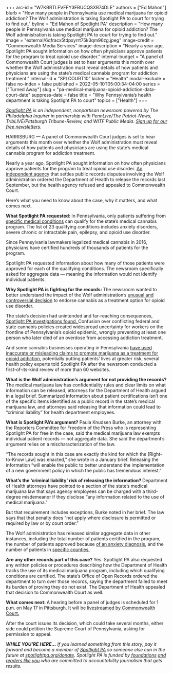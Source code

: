 +++
arc-id = "W7KBRTLFVFFY3FBUCQSXR74DLE"
authors = ["Ed Mahon"]
blurb = "How many people in Pennsylvania use medical marijuana for opioid addiction? The Wolf administration is taking Spotlight PA to court for trying to find out."
byline = "Ed Mahon of Spotlight PA"
description = "How many people in Pennsylvania use medical marijuana for opioid addiction? The Wolf administration is taking Spotlight PA to court for trying to find out."
image = "external/6qfracx5tdpxyrrt75k3qm96zg.jpeg"
image-credit = "Commonwealth Media Services"
image-description = "Nearly a year ago, Spotlight PA sought information on how often physicians approve patients for the program to treat opioid use disorder."
internal-budget = "A panel of Commonwealth Court judges is set to hear arguments this month over whether the Wolf administration must reveal details of how patients and physicians are using the state’s medical cannabis program for addiction treatment."
internal-id = "SPLCOURT10"
kicker = "Health"
modal-exclude = false
no-index = false
published = 2022-05-10T05:00:34-04:00
series = ["Turned Away"]
slug = "pa-medical-marijuana-opioid-addiction-data-court-date"
suppress-date = false
title = "Why Pennsylvania’s health department is taking Spotlight PA to court"
topics = ["Health"]
+++

<a href="https://www.spotlightpa.org/"><i>Spotlight PA</i></a><i> is an independent, nonpartisan newsroom powered by The Philadelphia Inquirer in partnership with PennLive/The Patriot-News, TribLIVE/Pittsburgh Tribune-Review, and WITF Public Media. </i><a href="https://www.spotlightpa.org/newsletters"><i>Sign up for our free newsletters</i></a><i>.</i>

HARRISBURG — A panel of Commonwealth Court judges is set to hear arguments this month over whether the Wolf administration must reveal details of how patients and physicians are using the state’s medical cannabis program for addiction treatment.

Nearly a year ago, Spotlight PA sought information on how often physicians approve patients for the program to treat opioid use disorder. <a href="https://www.spotlightpa.org/news/2021/09/pa-cannabis-qualifying-conditions-open-records/">An independent agency</a> that settles public records disputes involving the Wolf administration ordered the Department of Health to release the records last September, but the health agency refused and appealed to Commonwealth Court.

Here’s what you need to know about the case, why it matters, and what comes next.

<script src="https://www.spotlightpa.org/embed.js" async></script><div data-spl-embed-version="1" data-spl-src="https://www.spotlightpa.org/embeds/newsletter/"></div>

<b>What Spotlight PA requested: </b>In Pennsylvania, only patients suffering from <a href="https://www.health.pa.gov/topics/programs/Medical%20Marijuana/Pages/Patients.aspx">specific medical conditions</a> can qualify for the state’s medical cannabis program. The list of 23 qualifying conditions includes anxiety disorders, severe chronic or intractable pain, epilepsy, and opioid use disorder.

Since Pennsylvania lawmakers legalized medical cannabis in 2016, physicians have certified hundreds of thousands of patients for the program.

Spotlight PA requested information about how many of those patients were approved for each of the qualifying conditions. The newsroom specifically asked for aggregate data — meaning the information would not identify individual patients.

<b>Why Spotlight PA is fighting for the records: </b>The newsroom wanted to better understand the impact of the Wolf administration’s <a href="https://www.spotlightpa.org/news/2021/08/pa-opioid-addiction-medical-marijuana-research/">unusual and controversial decision</a> to endorse cannabis as a treatment option for opioid use disorder.

The state’s decision had unintended and far-reaching consequences, <a href="https://www.spotlightpa.org/series/turned-away/">Spotlight PA investigations found. </a>Confusion over conflicting federal and state cannabis policies created widespread uncertainty for workers on the frontline of Pennsylvania’s opioid epidemic, wrongly preventing at least one person who later died of an overdose from accessing addiction treatment.

And some cannabis businesses operating in Pennsylvania <a href="https://www.spotlightpa.org/news/2022/02/pennsylvania-medical-marijuana-addiction-misleading-dangerous-websites/">have used inaccurate or misleading claims to promote marijuana as a treatment for opioid addiction</a>, potentially putting patients’ lives at greater risk, several health policy experts told Spotlight PA after the newsroom conducted a first-of-its-kind review of more than 60 websites.

<b>What is the Wolf administration’s argument for not providing the records? </b>The medical marijuana law has confidentiality rules and clear limits on what information can be released, attorneys for the Department of Health argued in a legal brief. Summarized information about patient certifications isn’t one of the specific items identified as a public record in the state’s medical marijuana law, and attorneys said releasing that information could lead to “criminal liability” for health department employees.

<b>What is Spotlight PA’s argument?</b> Paula Knudsen Burke, an attorney with the Reporters Committee for Freedom of the Press who is representing Spotlight PA for free in the case, said the medical marijuana law exempts individual patient records — not aggregate data. She said the department’s argument relies on a mischaracterization of the law.

“The records sought in this case are exactly the kind for which the [Right-to-Know Law] was enacted,” she wrote in a January brief. Releasing the information “will enable the public to better understand the implementation of a new government policy in which the public has tremendous interest.”

<b>What’s the ‘criminal liability’ risk of releasing the information? </b>Department of Health attorneys have pointed to a section of the state’s medical marijuana law that says agency employees can be charged with a third-degree misdemeanor if they disclose “any information related to the use of medical marijuana.”

But that requirement includes exceptions, Burke noted in her brief. The law says that that penalty does “not apply where disclosure is permitted or required by law or by court order.”

The Wolf administration has released similar aggregate data in other instances, including the total number of patients certified in the program, the number of patients approved because <a href="https://www.penncapital-star.com/blog/in-one-month-3000-pennsylvanians-with-anxiety-certified-for-medical-marijuana/">of an anxiety diagnosis</a>, and the number of patients in <a href="https://www.ncnewsonline.com/news/local_news/medical-marijuana-sought-by-more-than-50-000-people-living-in-counties-with-no-dispensaries/article_fb111bc2-40b0-5e13-ad0d-5d1d0508c8c7.html">specific counties.</a>

<script src="https://www.spotlightpa.org/embed.js" async></script><div data-spl-embed-version="1" data-spl-src="https://www.spotlightpa.org/embeds/donate/"></div>

<b>Are any other records part of this case? </b>Yes. Spotlight PA also requested any written policies or procedures describing how the Department of Health tracks the use of its medical marijuana program, including which qualifying conditions are certified. The state’s Office of Open Records ordered the department to turn over those records, saying the department failed to meet its burden of proving they do not exist. The Department of Health appealed that decision to Commonwealth Court as well.

<b>What comes next: </b>A hearing before a panel of judges is scheduled for 1 p.m. on May 17 in Pittsburgh. It will be <a href="https://www.youtube.com/watch?v=w-gjn6QmfTQ">livestreamed by Commonwealth Court. </a>

After the court issues its decision, which could take several months, either side could petition the Supreme Court of Pennsylvania, asking for permission to appeal.

<i><b>WHILE YOU’RE HERE...</b></i><i> If you learned something from this story, pay it forward and become a member of </i><a href="https://www.spotlightpa.org/"><i>Spotlight PA</i></a><i> so someone else can in the future at </i><a href="http://spotlightpa.org/donate"><i>spotlightpa.org/donate</i></a><i>. Spotlight PA is funded by</i><a href="https://www.spotlightpa.org/support"><i> foundations</i></a><i> </i><a href="https://www.spotlightpa.org/support"><i>and readers like you</i></a><i> who are committed to accountability journalism that gets results.</i>
